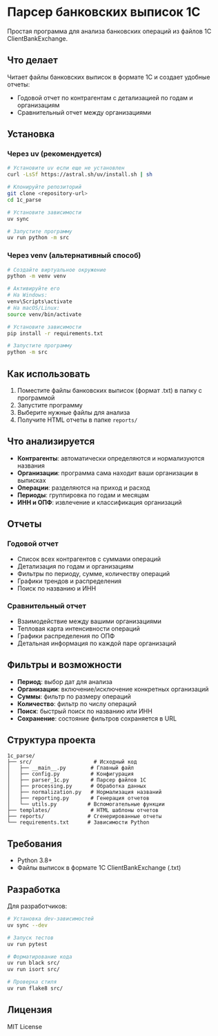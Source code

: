 # Парсер банковских выписок 1С

Простая программа для анализа банковских операций из файлов 1С ClientBankExchange.

## Что делает

Читает файлы банковских выписок в формате 1С и создает удобные отчеты:
- Годовой отчет по контрагентам с детализацией по годам и организациям
- Сравнительный отчет между организациями

## Установка

### Через uv (рекомендуется)

```bash
# Установите uv если еще не установлен
curl -LsSf https://astral.sh/uv/install.sh | sh

# Клонируйте репозиторий
git clone <repository-url>
cd 1c_parse

# Установите зависимости
uv sync

# Запустите программу
uv run python -m src
```

### Через venv (альтернативный способ)

```bash
# Создайте виртуальное окружение
python -m venv venv

# Активируйте его
# На Windows:
venv\Scripts\activate
# На macOS/Linux:
source venv/bin/activate

# Установите зависимости
pip install -r requirements.txt

# Запустите программу
python -m src
```

## Как использовать

1. Поместите файлы банковских выписок (формат .txt) в папку с программой
2. Запустите программу
3. Выберите нужные файлы для анализа
4. Получите HTML отчеты в папке `reports/`

## Что анализируется

- **Контрагенты**: автоматически определяются и нормализуются названия
- **Организации**: программа сама находит ваши организации в выписках
- **Операции**: разделяются на приход и расход
- **Периоды**: группировка по годам и месяцам
- **ИНН и ОПФ**: извлечение и классификация организаций

## Отчеты

### Годовой отчет
- Список всех контрагентов с суммами операций
- Детализация по годам и организациям
- Фильтры по периоду, сумме, количеству операций
- Графики трендов и распределения
- Поиск по названию и ИНН

### Сравнительный отчет
- Взаимодействие между вашими организациями
- Тепловая карта интенсивности операций
- Графики распределения по ОПФ
- Детальная информация по каждой паре организаций

## Фильтры и возможности

- **Период**: выбор дат для анализа
- **Организации**: включение/исключение конкретных организаций
- **Суммы**: фильтр по размеру операций
- **Количество**: фильтр по числу операций
- **Поиск**: быстрый поиск по названию или ИНН
- **Сохранение**: состояние фильтров сохраняется в URL

## Структура проекта

```
1c_parse/
├── src/                    # Исходный код
│   ├── __main__.py        # Главный файл
│   ├── config.py          # Конфигурация
│   ├── parser_1c.py       # Парсер файлов 1С
│   ├── processing.py      # Обработка данных
│   ├── normalization.py   # Нормализация названий
│   ├── reporting.py       # Генерация отчетов
│   └── utils.py          # Вспомогательные функции
├── templates/             # HTML шаблоны отчетов
├── reports/              # Сгенерированные отчеты
└── requirements.txt      # Зависимости Python
```

## Требования

- Python 3.8+
- Файлы выписок в формате 1С ClientBankExchange (.txt)

## Разработка

Для разработчиков:

```bash
# Установка dev-зависимостей
uv sync --dev

# Запуск тестов
uv run pytest

# Форматирование кода
uv run black src/
uv run isort src/

# Проверка стиля
uv run flake8 src/
```


## Лицензия

MIT License